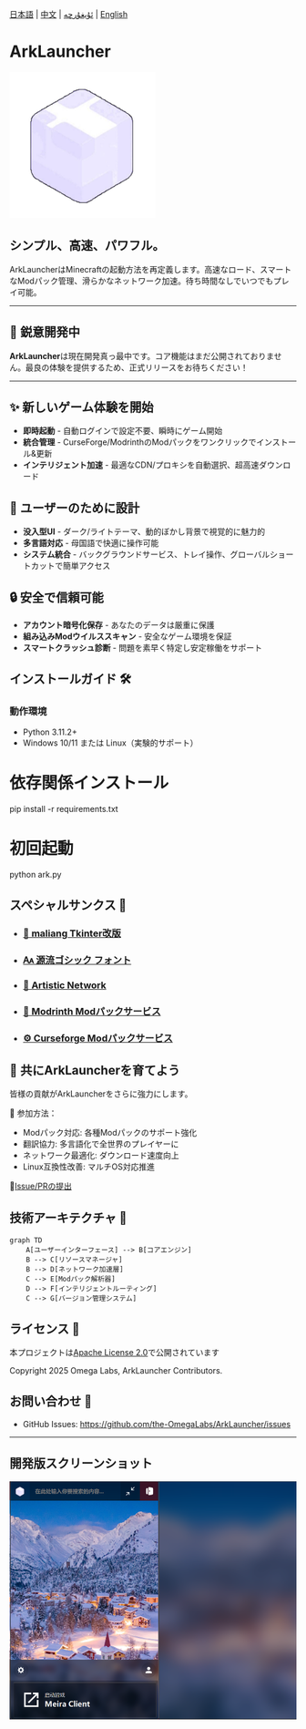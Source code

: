 [日本語](/docs/ja.md) | [中文](/docs/cn.md) | [ئۇيغۇرچە](/docs/ug.md) |  [English](/README.md)

# ArkLauncher
![ArkLauncher ロゴ](../src/icon/main.png)
<br>
<h2>シンプル、高速、パワフル。</h2>

ArkLauncherはMinecraftの起動方法を再定義します。高速なロード、スマートなModパック管理、滑らかなネットワーク加速。待ち時間なしでいつでもプレイ可能。

---
## 🚧 鋭意開発中
**ArkLauncher**は現在開発真っ最中です。コア機能はまだ公開されておりません。最良の体験を提供するため、正式リリースをお待ちください！

---

## ✨ 新しいゲーム体験を開始 
- **即時起動** - 自動ログインで設定不要、瞬時にゲーム開始
- **統合管理** - CurseForge/ModrinthのModパックをワンクリックでインストール&更新
- **インテリジェント加速** - 最適なCDN/プロキシを自動選択、超高速ダウンロード

## 💖 ユーザーのために設計 
- **没入型UI** - ダーク/ライトテーマ、動的ぼかし背景で視覚的に魅力的
- **多言語対応** - 母国語で快適に操作可能
- **システム統合** - バックグラウンドサービス、トレイ操作、グローバルショートカットで簡単アクセス

## 🔒 安全で信頼可能 
- **アカウント暗号化保存** - あなたのデータは厳重に保護
- **組み込みModウイルススキャン** - 安全なゲーム環境を保証
- **スマートクラッシュ診断** - 問題を素早く特定し安定稼働をサポート

## インストールガイド 🛠️
### 動作環境
- Python 3.11.2+
- Windows 10/11 または Linux（実験的サポート）

# 依存関係インストール
pip install -r requirements.txt

# 初回起動
python ark.py


## スペシャルサンクス 🧡
- ### [🎨 maliang Tkinter改版](https://github.com/Xiaokang2022/maliang)
- ### [🗛 源流ゴシック フォント](https://github.com/the-OmegaLabs/Genryu-Gothic-PCJK)
- ### [🧊 Artistic Network](https://playat.cn/)
- ### [🔧 Modrinth Modパックサービス](https://modrinth.com)
- ### [⚙️ Curseforge Modパックサービス](https://curseforge.com)

## 🤝 共にArkLauncherを育てよう
皆様の貢献がArkLauncherをさらに強力にします。

📌 参加方法：
- Modパック対応: 各種Modパックのサポート強化
- 翻訳協力: 多言語化で全世界のプレイヤーに
- ネットワーク最適化: ダウンロード速度向上
- Linux互換性改善: マルチOS対応推進

🔗[Issue/PRの提出](https://github.com/the-OmegaLabs/ArkLauncher/issues)

## 技術アーキテクチャ 🧠
```mermaid
graph TD
    A[ユーザーインターフェース] --> B[コアエンジン]
    B --> C[リソースマネージャ]
    B --> D[ネットワーク加速層]
    C --> E[Modパック解析器]
    D --> F[インテリジェントルーティング]
    C --> G[バージョン管理システム]
```

## ライセンス 📜
本プロジェクトは[Apache License 2.0](https://www.apache.org/licenses/LICENSE-2.0.html)で公開されています

Copyright 2025 Omega Labs, ArkLauncher Contributors.

## お問い合わせ 📮
- GitHub Issues: https://github.com/the-OmegaLabs/ArkLauncher/issues

---
## 開発版スクリーンショット
![プレビュー画像](preview/preview-cn-dark.png)
